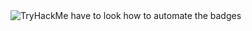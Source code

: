 <img src="https://tryhackme-badges.s3.amazonaws.com/DrakonIsterwall.png" alt="TryHackMe">
have to look how to automate the badges 
